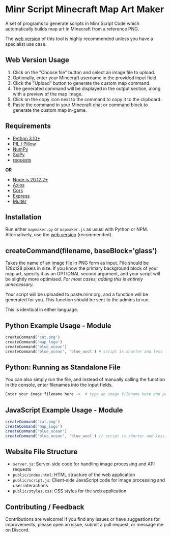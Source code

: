 Minr Script Minecraft Map Art Maker
===================================

A set of programs to generate scripts in Minr Script Code which automatically builds map art in Minecraft from a reference PNG.

The [web version](https://google.com) of this tool is highly recommended unless you have a specialist use case.

## Web Version Usage

1. Click on the "Choose file" button and select an image file to upload.
2. Optionally, enter your Minecraft username in the provided input field.
3. Click the "Upload" button to generate the custom map command.
4. The generated command will be displayed in the output section, along with a preview of the map image.
5. Click on the copy icon next to the command to copy it to the clipboard.
6. Paste the command in your Minecraft chat or command block to generate the custom map in-game.

## Requirements

- [Python 3.10+](https://www.python.org/downloads/)
- [PIL / Pillow](https://pypi.org/project/Pillow/)
- [NumPy](https://pypi.org/project/numpy/)
- [SciPy](https://pypi.org/project/scipy/)
- [requests](https://pypi.org/project/requests/)

**OR**

- [Node.js 20.12.2+](https://nodejs.org/en)
- [Axios](https://www.npmjs.com/package/axios)
- [Cors](https://www.npmjs.com/package/cors)
- [Express](https://www.npmjs.com/package/express)
- [Multer](https://www.npmjs.com/package/multer)


## Installation

Run either `mapmaker.py` or `mapmaker.js` as usual with Python or NPM. Alternatively, use the [web version](https://google.com) (recommended).


## createCommand(filename, baseBlock='glass')

Takes the name of an image file in PNG form as input. File should be 128x128 pixels in size. If you know the primary background block of your map art, specify it as an OPTIONAL second argument, and your script will be slightly more optimised. _For most cases, adding this is entirely unnecessary._

Your script will be uploaded to paste.minr.org, and a function will be generated for you. This function should be sent to the admins to run.

This is identical in either language.


## Python Example Usage - Module

```python
createCommand('cat.png')
createCommand('map_logo')
createCommand('blue_ocean')
createCommand('blue_ocean', 'blue_wool') # script is shorter and less laggy
```


## Python: Running as Standalone File

You can also simply run the file, and instead of manually calling the function in the console, enter filenames into the input fields.

```python
Enter your image filename here ->  # type an image filename here and press return
```

## JavaScript Example Usage - Module

```javascript
createCommand('cat.png')
createCommand('map_logo')
createCommand('blue_ocean')
createCommand('blue_ocean', 'blue_wool') // script is shorter and less laggy
```


## Website File Structure

- `server.js`: Server-side code for handling image processing and API requests
- `public/index.html`: HTML structure of the web application
- `public/script.js`: Client-side JavaScript code for image processing and user interactions
- `public/styles.css`: CSS styles for the web application


## Contributing / Feedback

Contributions are welcome! If you find any issues or have suggestions for improvements, please open an issue, submit a pull request, or message me on Discord.

